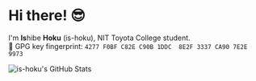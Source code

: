 # Hi there! :sunglasses:
I'm **Is**hibe **Hoku** (is-hoku), NIT Toyota College student.   
🔑 GPG key fingerprint: ```4277 F0BF C82E C90B 1DDC  8E2F 3337 CA90 7E2E 9973```

![is-hoku's GitHub Stats](https://github-readme-stats.vercel.app/api?username=is-hoku&show_icons=true&theme=dracula)
